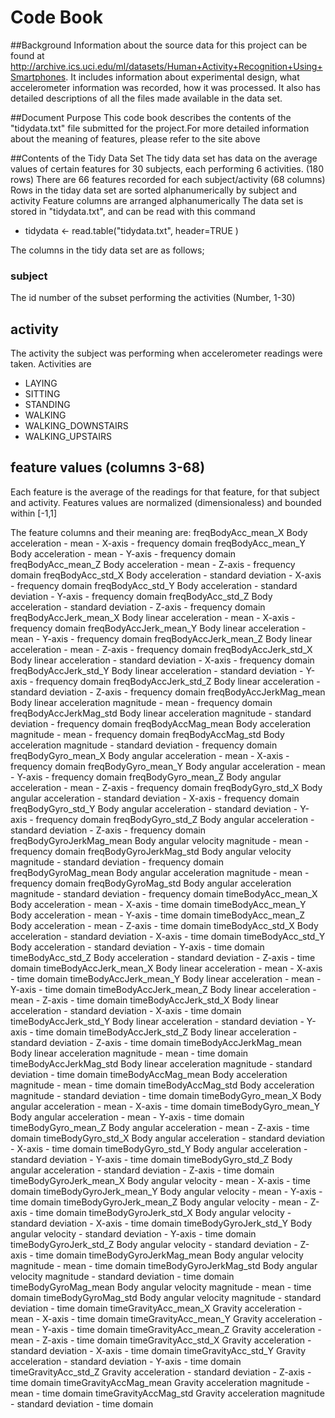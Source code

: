 Code Book
==============

##Background
Information about the source data for this project can be found at http://archive.ics.uci.edu/ml/datasets/Human+Activity+Recognition+Using+Smartphones. It includes information about experimental design, what accelerometer information was recorded, how it was processed. It also has detailed descriptions of all the files made available in the data set.

##Document Purpose
This code book describes the contents of the "tidydata.txt" file submitted for the project.For more detailed information about the meaning of features, please refer to the site above

##Contents of the Tidy Data Set
The tidy data set has data on the average values of certain features for 30 subjects, each performing 6 activities. (180 rows)
There are 66 features recorded for each subject/activity (68 columns)
Rows in the tiday data set are sorted alphanumerically by subject and activity
Feature columns are arranged alphanumerically 
The data set is stored in "tidydata.txt", and can be read with this command
* tidydata <- read.table("tidydata.txt", header=TRUE )

The columns in the tidy data set are as follows;

### subject
The id number of the subset performing the activities (Number, 1-30)

## activity
The activity the subject was performing when accelerometer readings were taken.
Activities are
* LAYING
* SITTING
* STANDING
* WALKING
* WALKING_DOWNSTAIRS
* WALKING_UPSTAIRS

## feature values (columns 3-68)
Each feature is the average of the readings for that feature, for that subject and activity.
Features values are normalized (dimensionaless) and bounded within [-1,1]

The feature columns and their meaning are:
freqBodyAcc_mean_X	Body acceleration - mean - X-axis - frequency domain
freqBodyAcc_mean_Y	Body acceleration - mean - Y-axis - frequency domain
freqBodyAcc_mean_Z	Body acceleration - mean - Z-axis - frequency domain
freqBodyAcc_std_X	Body acceleration - standard deviation - X-axis - frequency domain
freqBodyAcc_std_Y	Body acceleration - standard deviation - Y-axis - frequency domain
freqBodyAcc_std_Z	Body acceleration - standard deviation - Z-axis - frequency domain
freqBodyAccJerk_mean_X	Body linear acceleration - mean - X-axis - frequency domain
freqBodyAccJerk_mean_Y	Body linear acceleration - mean - Y-axis - frequency domain
freqBodyAccJerk_mean_Z	Body linear acceleration - mean - Z-axis - frequency domain
freqBodyAccJerk_std_X	Body linear acceleration - standard deviation - X-axis - frequency domain
freqBodyAccJerk_std_Y	Body linear acceleration - standard deviation - Y-axis - frequency domain
freqBodyAccJerk_std_Z	Body linear acceleration - standard deviation - Z-axis - frequency domain
freqBodyAccJerkMag_mean	Body linear acceleration magnitude - mean - frequency domain
freqBodyAccJerkMag_std	Body linear acceleration magnitude - standard deviation - frequency domain
freqBodyAccMag_mean	Body acceleration magnitude - mean - frequency domain
freqBodyAccMag_std	Body acceleration magnitude - standard deviation - frequency domain
freqBodyGyro_mean_X	Body angular acceleration - mean - X-axis - frequency domain
freqBodyGyro_mean_Y	Body angular acceleration - mean - Y-axis - frequency domain
freqBodyGyro_mean_Z	Body angular acceleration - mean - Z-axis - frequency domain
freqBodyGyro_std_X	Body angular acceleration - standard deviation - X-axis - frequency domain
freqBodyGyro_std_Y	Body angular acceleration - standard deviation - Y-axis - frequency domain
freqBodyGyro_std_Z	Body angular acceleration - standard deviation - Z-axis - frequency domain
freqBodyGyroJerkMag_mean	Body angular velocity magnitude - mean - frequency domain
freqBodyGyroJerkMag_std	Body angular velocity magnitude - standard deviation - frequency domain
freqBodyGyroMag_mean	Body angular acceleration magnitude - mean - frequency domain
freqBodyGyroMag_std	Body angular acceleration magnitude - standard deviation - frequency domain
timeBodyAcc_mean_X	Body acceleration - mean - X-axis - time domain
timeBodyAcc_mean_Y	Body acceleration - mean - Y-axis - time domain
timeBodyAcc_mean_Z	Body acceleration - mean - Z-axis - time domain
timeBodyAcc_std_X	Body acceleration - standard deviation - X-axis - time domain
timeBodyAcc_std_Y	Body acceleration - standard deviation - Y-axis - time domain
timeBodyAcc_std_Z	Body acceleration - standard deviation - Z-axis - time domain
timeBodyAccJerk_mean_X	Body linear acceleration - mean - X-axis - time domain
timeBodyAccJerk_mean_Y	Body linear acceleration - mean - Y-axis - time domain
timeBodyAccJerk_mean_Z	Body linear acceleration - mean - Z-axis - time domain
timeBodyAccJerk_std_X	Body linear acceleration - standard deviation - X-axis - time domain
timeBodyAccJerk_std_Y	Body linear acceleration - standard deviation - Y-axis - time domain
timeBodyAccJerk_std_Z	Body linear acceleration - standard deviation - Z-axis - time domain
timeBodyAccJerkMag_mean	Body linear acceleration magnitude - mean - time domain
timeBodyAccJerkMag_std	Body linear acceleration magnitude - standard deviation - time domain
timeBodyAccMag_mean	Body acceleration magnitude - mean - time domain
timeBodyAccMag_std	Body acceleration magnitude - standard deviation - time domain
timeBodyGyro_mean_X	Body angular acceleration - mean - X-axis - time domain
timeBodyGyro_mean_Y	Body angular acceleration - mean - Y-axis - time domain
timeBodyGyro_mean_Z	Body angular acceleration - mean - Z-axis - time domain
timeBodyGyro_std_X	Body angular acceleration - standard deviation - X-axis - time domain
timeBodyGyro_std_Y	Body angular acceleration - standard deviation - Y-axis - time domain
timeBodyGyro_std_Z	Body angular acceleration - standard deviation - Z-axis - time domain
timeBodyGyroJerk_mean_X	Body angular velocity - mean - X-axis - time domain
timeBodyGyroJerk_mean_Y	Body angular velocity - mean - Y-axis - time domain
timeBodyGyroJerk_mean_Z	Body angular velocity - mean - Z-axis - time domain
timeBodyGyroJerk_std_X	Body angular velocity - standard deviation - X-axis - time domain
timeBodyGyroJerk_std_Y	Body angular velocity - standard deviation - Y-axis - time domain
timeBodyGyroJerk_std_Z	Body angular velocity - standard deviation - Z-axis - time domain
timeBodyGyroJerkMag_mean	Body angular velocity magnitude - mean - time domain
timeBodyGyroJerkMag_std	Body angular velocity magnitude - standard deviation - time domain
timeBodyGyroMag_mean	Body angular velocity magnitude - mean - time domain
timeBodyGyroMag_std	Body angular velocity magnitude - standard deviation - time domain
timeGravityAcc_mean_X	Gravity acceleration - mean - X-axis - time domain
timeGravityAcc_mean_Y	Gravity acceleration - mean - Y-axis - time domain
timeGravityAcc_mean_Z	Gravity acceleration - mean - Z-axis - time domain
timeGravityAcc_std_X	Gravity acceleration - standard deviation - X-axis - time domain
timeGravityAcc_std_Y	Gravity acceleration - standard deviation - Y-axis - time domain
timeGravityAcc_std_Z	Gravity acceleration - standard deviation - Z-axis - time domain
timeGravityAccMag_mean	Gravity acceleration magnitude - mean - time domain
timeGravityAccMag_std	Gravity acceleration magnitude - standard deviation - time domain

